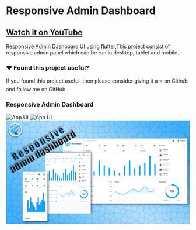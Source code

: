 # Responsive Admin Dashboard

## [Watch it on YouTube](https://youtu.be/TkABIZWdaHw)


Responsive Admin Dashboard UI using flutter,This project consist of responsive admin panel which can be run in desktop, tablet and mobile.

### :heart: Found this project useful?

If you found this project useful, then please consider giving it a :star: on Github and follow me on GitHub.

### Responsive Admin Dashboard

![App UI](/adminpromo.gif)
![App UI](/scrvideo.gif)
![App UI](/thumb.png)